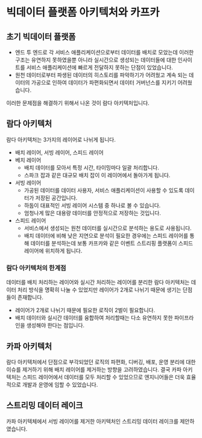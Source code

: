 # 빅데이터 플랫폼 아키텍처와 카프카

## 초기 빅데이터 플랫폼

- 엔드 투 엔드로 각 서비스 애플리케이션으로부터 데이터를 배치로 모았는데 이러한 구조는 유연하지 못하였을뿐 아니라 실시간으로 생성되는 데이터들에 대한 인사이트를 서비스 애플리케이션에 빠르게 전달하지 못하는 단점이 있었습니다.
- 원천 데이터로부터 파생된 데이터의 히스토리를 파악하기가 어려웠고 계속 되는 데이터의 가공으로 인하여 데이터가 파편화되면서 데이터 거버넌스를 지키기 어려웠습니다.

이러한 문제점을 해결하기 위해서 나온 것이 람다 아키텍처입니다.

## 람다 아키텍처

람다 아키텍처는 3가지의 레이어로 나뉘게 됩니다.
- 배치 레이어, 서빙 레이어, 스피드 레이어
- 베치 레이어
  - 배치 데이터를 모아서 특정 시간, 타이밍마다 일괄 처리합니다.
  - 스파크 잡과 같은 대규모 배치 잡이 이 레이어에서 돌아가게 됩니다.
- 서빙 레이어
  - 가공된 데이터를 데이터 사용자, 서비스 애플리케이션이 사용할 수 있도록 데이터가 저장된 공간입니다.
  - 하둡이 대표적인 서빙 레이어 시스템 중 하나로 볼 수 있습니다.
  - 엄청나게 많은 대용량 데이터를 안정적으로 저장하는 것입니다.
- 스피드 레이어
  - 서비스에서 생성되는 원천 데이터를 실시간으로 분석하는 용도로 사용됩니다.
  - 배치 데이터에 비해 낮은 지연으로 분석이 필요한 경우에는 스피드 레이어를 통해 데이터를 분석하는데 보통 카프카와 같은 이벤트 스트리핑 플랫폼이 스피드 레이어에 위치하게 됩니다.

### 람다 아키텍처의 한계점

데이터를 배치 처리하는 레이어와 실시간 처리하는 레이어를 분리한 람다 아키텍처는 데이터 처리 방식을 명확히 나눌 수 있었지만 레이어가 2개로 나뉘기 때문에 생기는 단점들이 존재합니다.
- 레이어가 2개로 나뉘기 때문에 필요한 로직이 2벌이 필요합니다.
- 배치 데이터와 실시간 데이터를 융합하여 처리할때는 다소 유연하지 못한 파이프라인을 생성해야 한다는 점입니다.

## 카파 아키텍처

람다 아키텍처에서 단점으로 부각되었던 로직의 파편화, 디버깅, 배포, 운영 분리에 대한 이슈를 제거하기 위해 배치 레이어를 제거하는 방향을 고려하였습니다. 결국 카파 아키텍처는 스피드 레이어에서 데이터를 모두 처리할 수 있었으므로 엔지니어들은 더욱 효율적으로 개발과 운영에 임할 수 있었습니다.

## 스트리밍 데이터 레이크

카파 아키텍체에서 서빙 레이어를 제거한 아키텍처인 스트리밍 데이터 레이크를 제안하였습니다. 
